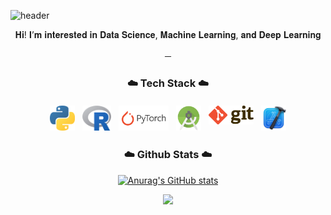 ![header](https://capsule-render.vercel.app/api?type=waving&text=About%20Me&height=200&fontColor=ffffff)

<p align="center">
  𝐇𝐢! 𝐈’𝐦 𝐢𝐧𝐭𝐞𝐫𝐞𝐬𝐭𝐞𝐝 𝐢𝐧 𝐃𝐚𝐭𝐚 𝐒𝐜𝐢𝐞𝐧𝐜𝐞, 𝐌𝐚𝐜𝐡𝐢𝐧𝐞 𝐋𝐞𝐚𝐫𝐧𝐢𝐧𝐠, 𝐚𝐧𝐝 𝐃𝐞𝐞𝐩 𝐋𝐞𝐚𝐫𝐧𝐢𝐧𝐠       
</p>
<p align="center">
－
</p>

<h3 align="center">☁️ Tech Stack ☁️</h3>
<div align="center">

<p align="center">
  <img src="https://github.com/sw930718/image_folder/blob/main/image/768px-Python-logo-notext.svg.png" alt="Python" height="40" style="vertical-align:top; margin:4px">
  <img src="https://github.com/sw930718/image_folder/blob/main/image/Rlogo.png" alt="R" height="40" style="vertical-align:top; margin:4px">
  <img src="https://github.com/sw930718/image_folder/blob/main/image/pytorch_logo_icon_169823.png" alt="Pytorch" height="40" style="vertical-align:top; margin:4px">

  <img src="https://github.com/sw930718/image_folder/blob/main/image/Androidstudio.png" alt="androidstudio" height="40" style="vertical-align:top; margin:4px">  
  <img src="https://github.com/sw930718/image_folder/blob/main/image/Git-Logo-2Color.png" alt="git" height="30" style="vertical-align:top; margin:4px">  
  <img src="https://github.com/sw930718/image_folder/blob/main/image/Xcode_icon.png" alt="xcode" height="40" style="vertical-align:top; margin:4px">  
</p>
  

<h3 align="center">☁️ Github Stats ☁️</h3>
<div align="center">
  
[![Anurag's GitHub stats](https://github-readme-stats.vercel.app/api?username=sw930718&count_private=true&show_icons=true&theme=buefy
)](https://github.com/sw930718/github-readme-stats)

  
  
  
<p align="center">
  <a href="https://hits.seeyoufarm.com"><img src="https://hits.seeyoufarm.com/api/count/incr/badge.svg?url=https%3A%2F%2Fgithub.com%2Fsw930718%2Fhit-counter&count_bg=%237F3DC8&title_bg=%23DACDE8&icon=github.svg&icon_color=%23E7E7E7&title=hits&edge_flat=false"/></a>
</p>
  
  
<!--
[![Top Langs](https://github-readme-stats.vercel.app/api/top-langs/?username=sw930718&layout=compact&)](https://github.com/sw930718/github-readme-stats)
-->
  
<!--
**sw930718/sw930718** is a ✨ _special_ ✨ repository because its `README.md` (this file) appears on your GitHub profile.

Here are some ideas to get you started:

- 🔭 I’m currently working on ...
- 🌱 I’m currently learning ...
- 👯 I’m looking to collaborate on ...
- 🤔 I’m looking for help with ...
- 💬 Ask me about ...
- 📫 How to reach me: ...
- 😄 Pronouns: ...
- ⚡ Fun fact: ...
-->
